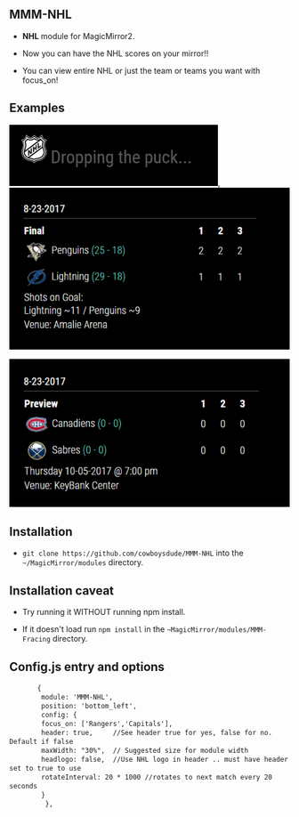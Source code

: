 ## MMM-NHL

* **NHL** module for MagicMirror2.

* Now you can have the NHL scores on your mirror!!  

* You can view entire NHL or just the team or teams you want with focus_on!

## Examples

![](examples/start.png), ![](examples/focus.png)

![](examples/2.png)

## Installation

* `git clone https://github.com/cowboysdude/MMM-NHL` into the `~/MagicMirror/modules` directory.

## Installation caveat

* Try running it WITHOUT running npm install.

* If it doesn't load run `npm install` in the `~MagicMirror/modules/MMM-Fracing` directory.

## Config.js entry and options

           {
            module: 'MMM-NHL',
            position: 'bottom_left',
            config: {
			focus_on: ['Rangers','Capitals'],
			header: true,     //See header true for yes, false for no.  Default if false
			maxWidth: "30%",  // Suggested size for module width
			headlogo: false,  //Use NHL logo in header .. must have header set to true to use
			rotateInterval: 20 * 1000 //rotates to next match every 20 seconds
			}
             },
	


